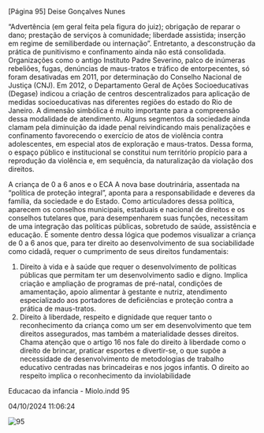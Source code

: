 [Página 95]
Deise Gonçalves Nunes

“Advertência (em geral feita pela figura do juiz); obrigação de reparar
o dano; prestação de serviços à comunidade; liberdade assistida; inserção em regime de semiliberdade ou internação”.
Entretanto, a desconstrução da prática de punitivismo e confinamento ainda não está consolidada. Organizações como o antigo Instituto Padre Severino, palco de inúmeras rebeliões, fugas, denúncias
de maus-tratos e tráfico de entorpecentes, só foram desativadas em
2011, por determinação do Conselho Nacional de Justiça (CNJ). Em
2012, o Departamento Geral de Ações Socioeducativas (Degase) indicou a criação de centros descentralizados para aplicação de medidas
socioeducativas nas diferentes regiões do estado do Rio de Janeiro.
A dimensão simbólica é muito importante para a compreensão dessa
modalidade de atendimento. Alguns segmentos da sociedade ainda
clamam pela diminuição da idade penal reivindicando mais penalizações e confinamento favorecendo o exercício de atos de violência
contra adolescentes, em especial atos de exploração e maus-tratos.
Dessa forma, o espaço público e institucional se constitui num território propício para a reprodução da violência e, em sequência, da naturalização da violação dos direitos.

A criança de 0 a 6 anos e o ECA
A nova base doutrinária, assentada na “política de proteção integral”,
aponta para a responsabilidade e deveres da família, da sociedade e do
Estado. Como articuladores dessa política, aparecem os conselhos municipais, estaduais e nacional de direitos e os conselhos tutelares que,
para desempenharem suas funções, necessitam de uma integração
das políticas públicas, sobretudo de saúde, assistência e educação. É
somente dentro dessa lógica que podemos visualizar a criança de 0 a
6 anos que, para ter direito ao desenvolvimento de sua sociabilidade
como cidadã, requer o cumprimento de seus direitos fundamentais:
1. Direito à vida e à saúde que requer o desenvolvimento de políticas
públicas que permitam ter um desenvolvimento sadio e digno.
Implica criação e ampliação de programas de pré-natal, condições
de amamentação, apoio alimentar à gestante e nutriz, atendimento
especializado aos portadores de deficiências e proteção contra a
prática de maus-tratos.
2. Direito à liberdade, respeito e dignidade que requer tanto o reconhecimento da criança como um ser em desenvolvimento que
tem direitos assegurados, mas também a materialidade desses
direitos. Chama atenção que o artigo 16 nos fale do direito à liberdade como o direito de brincar, praticar esportes e divertir-se, o
que supõe a necessidade de desenvolvimento de metodologias de
trabalho educativo centradas nas brincadeiras e nos jogos infantis.
O direito ao respeito implica o reconhecimento da inviolabilidade


Educacao da infancia - Miolo.indd 95

04/10/2024 11:06:24

![95](./img/page_95-01.jpg)
